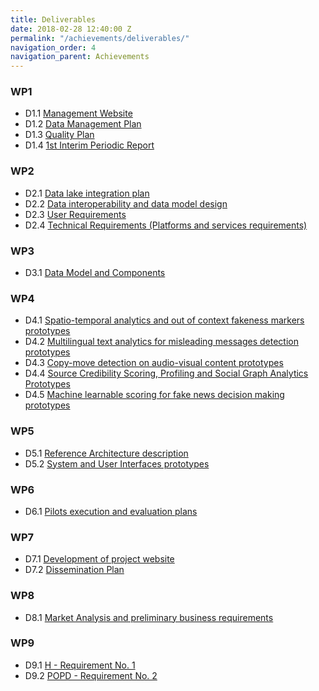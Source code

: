 ```yaml
---
title: Deliverables
date: 2018-02-28 12:40:00 Z
permalink: "/achievements/deliverables/"
navigation_order: 4
navigation_parent: Achievements
---
```


### WP1

* D1.1 [Management Website](https://fandango-project.eu/deliverables/D1.1%20Management%20Website.pdf)
* D1.2 [Data Management Plan](https://fandango-project.eu/deliverables/D1.2%20Data%20Management%20Plan.pdf)
* D1.3 [Quality Plan](https://fandango-project.eu/deliverables/D1.3%20Quality%20Plan.pdf)
* D1.4 [1st Interim Periodic Report](https://fandango-project.eu/deliverables/D1.4%201st%20Interim%20Periodic%20Report.pdf)

### WP2

* D2.1 [Data lake integration plan](https://fandango-project.eu/deliverables/D2.1%20Data%20lake%20integration%20plan.pdf)
* D2.2 [Data interoperability and data model design](https://fandango-project.eu/deliverables/D2.2%20Data%20interoperability%20and%20data%20model%20design.pdf)
* D2.3 [User Requirements](https://fandango-project.eu/deliverables/D2.3%20User%20Requirements.pdf)
* D2.4 [Technical Requirements (Platforms and services requirements)](https://fandango-project.eu/deliverables/D2.4%20Technical%20Requirements%20(Platforms%20and%20services%20requirements).pdf)

### WP3

* D3.1 [Data Model and Components](https://fandango-project.eu/deliverables/D3.1%20Data%20Model%20and%20components.pdf)

### WP4

* D4.1 [Spatio-temporal analytics and out of context fakeness markers
prototypes](https://fandango-project.eu/deliverables/D4.1%20Spatio-temporal%20analytics%20and%20out%20of%20context%20fakeness%20markers%20prototypes.pdf)
* D4.2 [Multilingual text analytics for misleading messages detection prototypes](https://fandango-project.eu/deliverables/D4.2%20Multilingual%20text%20analytics%20for%20misleading%20messages%20detection%20prototypes.pdf)
* D4.3 [Copy-move detection on audio-visual content prototypes](https://fandango-project.eu/deliverables/D4.3%20Copy-move%20detection%20on%20audio-visual%20content%20prototypes.pdf)
* D4.4 [Source Credibility Scoring, Profiling and Social Graph Analytics Prototypes](https://fandango-project.eu/deliverables/D4.4%20Source%20Credibility%20Scoring,%20Profiling%20and%20Social%20Graph%20Analytics%20Prototypes.pdf)
* D4.5 [Machine learnable scoring for fake news decision making prototypes](https://fandango-project.eu/deliverables/D4.5%20Machine%20learnable%20scoring%20for%20fake%20news%20decision%20making%20prototypes.pdf)

### WP5

* D5.1 [Reference Architecture description](https://fandango-project.eu/deliverables/D5.1%20Reference%20Architecture%20description.pdf)
* D5.2 [System and User Interfaces prototypes](https://fandango-project.eu/deliverables/D5.2%20System%20and%20User%20Interfaces%20prototypes.pdf)

### WP6

* D6.1 [Pilots execution and evaluation plans](https://fandango-project.eu/deliverables/D6.1%20Pilots%20execution%20and%20evaluation%20plans.pdf)

### WP7

* D7.1 [Development of project website](https://fandango-project.eu/deliverables/D7.1%20Development%20of%20project%20website.pdf)
* D7.2 [Dissemination Plan](https://fandango-project.eu/deliverables/D7.2%20Dissemination%20plan.pdf)

### WP8

* D8.1 [Market Analysis and preliminary business requirements](https://fandango-project.eu/deliverables/D8.1%20Market%20Analysis%20and%20preliminary%20business%20requirements.pdf)

### WP9

* D9.1 [H - Requirement No. 1](https://fandango-project.eu/deliverables/D9.1%20H%20-%20Requirement%20No.%201.pdf)
* D9.2 [POPD - Requirement No. 2](https://fandango-project.eu/deliverables/D9.2%20POPD%20-%20Requirement%20No.%202.pdf)